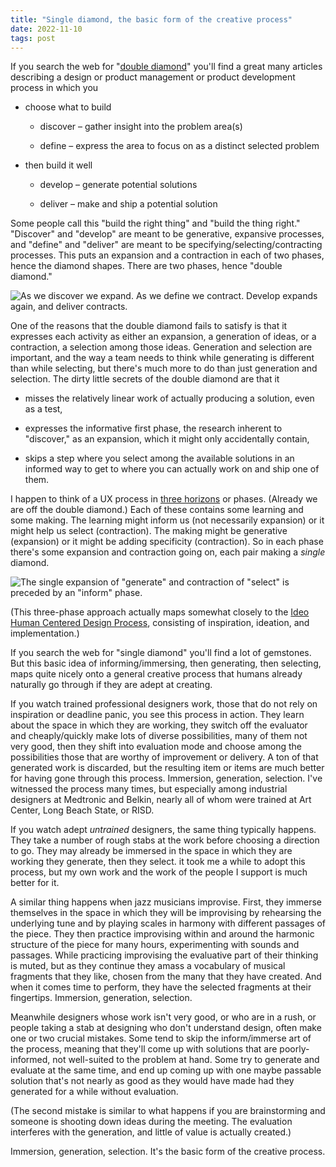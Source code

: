 ```yaml
---
title: "Single diamond, the basic form of the creative process"
date: 2022-11-10
tags: post
---
```


If you search the web for "[double diamond](https://www.google.com/search?q=double+diamond)" you'll find a great many articles describing a design or product management or product development process in which you

- choose what to build
    - discover – gather insight into the problem area(s)
    
    - define – express the area to focus on as a distinct selected problem

- then build it well
    - develop – generate potential solutions
    
    - deliver – make and ship a potential solution

Some people call this "build the right thing" and "build the thing right." "Discover" and "develop" are meant to be generative, expansive processes, and "define" and "deliver" are meant to be specifying/selecting/contracting processes. This puts an expansion and a contraction in each of two phases, hence the diamond shapes. There are two phases, hence "double diamond."

![As we discover we expand. As we define we contract. Develop expands again, and deliver contracts.](images/Double-diamond.png)

One of the reasons that the double diamond fails to satisfy is that it expresses each activity as either an expansion, a generation of ideas, or a contraction, a selection among those ideas. Generation and selection are important, and the way a team needs to think while generating is different than while selecting, but there's much more to do than just generation and selection. The dirty little secrets of the double diamond are that it

- misses the relatively linear work of actually producing a solution, even as a test,

- expresses the informative first phase, the research inherent to "discover," as an expansion, which it might only accidentally contain,

- skips a step where you select among the available solutions in an informed way to get to where you can actually work on and ship one of them.

I happen to think of a UX process in [three horizons](https://jonplummer.com/2022/10/22/the-bones-of-my-emerging-philosophy-of-ux-research-and-design/) or phases. (Already we are off the double diamond.) Each of these contains some learning and some making. The learning might inform us (not necessarily expansion) or it might help us select (contraction). The making might be generative (expansion) or it might be adding specificity (contraction). So in each phase there's some expansion and contraction going on, each pair making a _single_ diamond.

![The single expansion of "generate" and contraction of "select" is preceded by an "inform" phase.](images/Single-diamond.png)

(This three-phase approach actually maps somewhat closely to the [Ideo Human Centered Design Process](https://www.designkit.org/human-centered-design), consisting of inspiration, ideation, and implementation.)

If you search the web for "single diamond" you'll find a lot of gemstones. But this basic idea of informing/immersing, then generating, then selecting, maps quite nicely onto a general creative process that humans already naturally go through if they are adept at creating.

If you watch trained professional designers work, those that do not rely on inspiration or deadline panic, you see this process in action. They learn about the space in which they are working, they switch off the evaluator and cheaply/quickly make lots of diverse possibilities, many of them not very good, then they shift into evaluation mode and choose among the possibilities those that are worthy of improvement or delivery. A ton of that generated work is discarded, but the resulting item or items are much better for having gone through this process. Immersion, generation, selection. I've witnessed the process many times, but especially among industrial designers at Medtronic and Belkin, nearly all of whom were trained at Art Center, Long Beach State, or RISD.

If you watch adept _untrained_ designers, the same thing typically happens. They take a number of rough stabs at the work before choosing a direction to go. They may already be immersed in the space in which they are working they generate, then they select. it took me a while to adopt this process, but my own work and the work of the people I support is much better for it.

A similar thing happens when jazz musicians improvise. First, they immerse themselves in the space in which they will be improvising by rehearsing the underlying tune and by playing scales in harmony with different passages of the piece. They then practice improvising within and around the harmonic structure of the piece for many hours, experimenting with sounds and passages. While practicing improvising the evaluative part of their thinking is muted, but as they continue they amass a vocabulary of musical fragments that they like, chosen from the many that they have created. And when it comes time to perform, they have the selected fragments at their fingertips. Immersion, generation, selection.

Meanwhile designers whose work isn't very good, or who are in a rush, or people taking a stab at designing who don't understand design, often make one or two crucial mistakes. Some tend to skip the inform/immerse art of the process, meaning that they'll come up with solutions that are poorly-informed, not well-suited to the problem at hand. Some try to generate and evaluate at the same time, and end up coming up with one maybe passable solution that's not nearly as good as they would have made had they generated for a while without evaluation.

(The second mistake is similar to what happens if you are brainstorming and someone is shooting down ideas during the meeting. The evaluation interferes with the generation, and little of value is actually created.)

Immersion, generation, selection. It's the basic form of the creative process.

